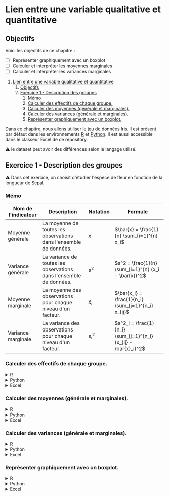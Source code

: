 # Lien entre une variable qualitative et quantitative

## Objectifs
Voici les objectifs de ce chapitre :
- [ ] Représenter graphiquement avec un boxplot
- [ ] Calculer et interpréter les moyennes marginales
- [ ] Calculer et interpréter les variances marginales

1. [Lien entre une variable qualitative et quantitative](#lien-entre-une-variable-qualitative-et-quantitative)
   1. [Objectifs](#objectifs)
   2. [Exercice 1 - Description des groupes](#exercice-1---description-des-groupes)
      1. [Mémo](#mémo)
      2. [Calculer des effectifs de chaque groupe.](#calculer-des-effectifs-de-chaque-groupe)
      3. [Calculer des moyennes (générale et marginales).](#calculer-des-moyennes-générale-et-marginales)
      4. [Calculer des variances (générale et marginales).](#calculer-des-variances-générale-et-marginales)
      5. [Représenter graphiquement avec un boxplot.](#représenter-graphiquement-avec-un-boxplot)

Dans ce chapitre, nous allons utiliser le jeu de données Iris. Il est présent par défaut dans les environnements [R](https://rdrr.io/snippets/) et [Python](https://colab.research.google.com/). Il est aussi accessible dans le classeur Excel de ce repository.

:warning: le dataset peut avoir des différences selon le langage utilisé.

## Exercice 1 - Description des groupes

:warning: Dans cet exercice, on choisit d'étudier l'espèce de fleur en fonction de la longueur de Sepal.

### Mémo
| Nom de l'indicateur | Description    | Notation | Formule                          |
|---------------------|----------------|----------|----------------------------------|
| Moyenne générale           | La moyenne de toutes les observations dans l'ensemble de données.           | $\bar{x}$        | $\bar{x} = \frac{1}{n} \sum_{i=1}^{n} x_i$  |
| Variance générale          | La variance de toutes les observations dans l'ensemble de données.          | $s^2$            | $s^2 = \frac{1}{n} \sum_{i=1}^{n} (x_i - \bar{x})^2$   |
| Moyenne marginale          | La moyenne des observations pour chaque niveau d'un facteur.              | $\bar{x}_i$    | $\bar{x_i} = \frac{1}{n_i} \sum_{j=1}^{n_i} x_{ij}$ |
| Variance marginale         | La variance des observations pour chaque niveau d'un facteur.               | $s^2_i$        | $s^2_i = \frac{1}{n_i} \sum_{j=1}^{n_i} (x_{ij} - \bar{x}_i)^2$           |

### Calculer des effectifs de chaque groupe. 

<details>
<summary>R</summary>

```r
```
</details>

<details>
<summary>Python</summary>

```python
```
</details>

<details>
<summary>Excel</summary>

```
```
</details>

### Calculer des moyennes (générale et marginales). 

<details>
<summary>R</summary>

```r
```
</details>

<details>
<summary>Python</summary>

```python
```
</details>

<details>
<summary>Excel</summary>

```
```
</details>

### Calculer des variances (générale et marginales). 

<details>
<summary>R</summary>

```r
```
</details>

<details>
<summary>Python</summary>

```python
```
</details>

<details>
<summary>Excel</summary>

```
```
</details>

### Représenter graphiquement avec un boxplot. 

<details>
<summary>R</summary>

```r
```
</details>

<details>
<summary>Python</summary>

```python
```
</details>

<details>
<summary>Excel</summary>

```
```
</details>